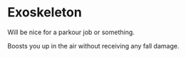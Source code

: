 # Exoskeleton
Will be nice for a parkour job or something.

Boosts you up in the air without receiving any fall damage.
